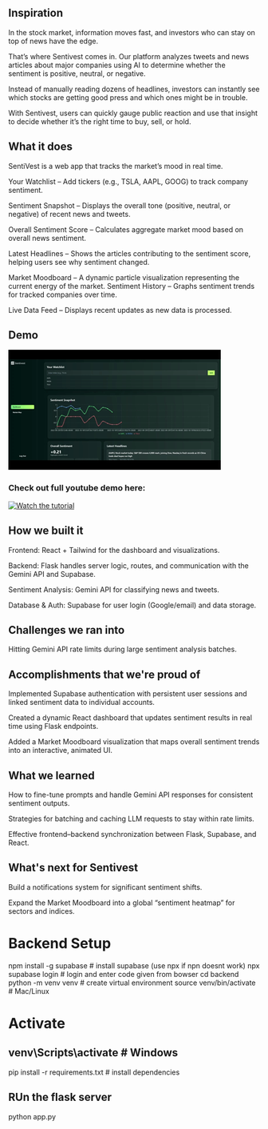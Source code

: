 ## Inspiration
In the stock market, information moves fast, and investors who can stay on top of news have the edge.

That’s where Sentivest comes in. Our platform analyzes tweets and news articles about major companies using AI to determine whether the sentiment is positive, neutral, or negative.

Instead of manually reading dozens of headlines, investors can instantly see which stocks are getting good press and which ones might be in trouble.

With Sentivest, users can quickly gauge public reaction and use that insight to decide whether it’s the right time to buy, sell, or hold.


## What it does
SentiVest is a web app that tracks the market’s mood in real time.

Your Watchlist – Add tickers (e.g., TSLA, AAPL, GOOG) to track company sentiment.

Sentiment Snapshot – Displays the overall tone (positive, neutral, or negative) of recent news and tweets.

Overall Sentiment Score – Calculates aggregate market mood based on overall news sentiment.

Latest Headlines – Shows the articles contributing to the sentiment score, helping users see why sentiment changed.

Market Moodboard – A dynamic particle visualization representing the current energy of the market.
Sentiment History – Graphs sentiment trends for tracked companies over time.

Live Data Feed – Displays recent updates as new data is processed.


## Demo 
<img src = "/sent.gif">

### Check out full youtube demo here:

[![Watch the tutorial](https://img.youtube.com/vi/SYQBFUTtbag/0.jpg)](https://youtu.be/SYQBFUTtbag "Click to watch the tutorial")


## How we built it
Frontend: React + Tailwind for the dashboard and visualizations.

Backend: Flask handles server logic, routes, and communication with the Gemini API and Supabase.

Sentiment Analysis: Gemini API for classifying news and tweets.

Database & Auth: Supabase for user login (Google/email) and data storage.

## Challenges we ran into
Hitting Gemini API rate limits during large sentiment analysis batches.

## Accomplishments that we're proud of

Implemented Supabase authentication with persistent user sessions and linked sentiment data to individual accounts.

Created a dynamic React dashboard that updates sentiment results in real time using Flask endpoints.

Added a Market Moodboard visualization that maps overall sentiment trends into an interactive, animated UI.

## What we learned
How to fine-tune prompts and handle Gemini API responses for consistent sentiment outputs.

Strategies for batching and caching LLM requests to stay within rate limits.

Effective frontend–backend synchronization between Flask, Supabase, and React.

## What's next for Sentivest
Build a notifications system for significant sentiment shifts.

Expand the Market Moodboard into a global “sentiment heatmap” for sectors and indices.





# Backend Setup 
npm install -g supabase   # install supabase (use npx if npn doesnt work)
npx supabase login        # login and enter code given from bowser
cd backend
python -m venv venv         # create virtual environment
source venv/bin/activate    # Mac/Linux

# Activate 

## venv\Scripts\activate       # Windows

pip install -r requirements.txt  # install dependencies


## RUn the flask server
python app.py

